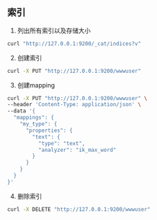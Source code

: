 ## 索引

1. 列出所有索引以及存储大小
```bash
curl "http://127.0.0.1:9200/_cat/indices?v"
```
2. 创建索引
```bash
curl -X PUT "http://127.0.0.1:9200/wwwuser"
```

3. 创建mapping
```bash
curl -X PUT "http://127.0.0.1:9200/wwwuser" \
--header 'Content-Type: application/json' \
--data '{
  "mappings": {
    "my_type": {
      "properties": {
        "text": {
          "type": "text",
          "analyzer": "ik_max_word"
        }
      }
    }
  }
}'

```

4. 删除索引
```bash
curl -X DELETE "http://127.0.0.1:9200/wwwuser"
```